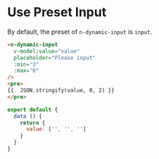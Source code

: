 # Use Preset Input

By default, the preset of `n-dynamic-input` is `input`.

```html
<n-dynamic-input
  v-model:value="value"
  placeholder="Please input"
  :min="3"
  :max="6"
/>
<pre>
{{  JSON.stringify(value, 0, 2) }}
</pre>
```

```js
export default {
  data () {
    return {
      value: ['', '', '']
    }
  }
}
```
